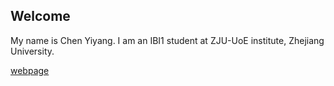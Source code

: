 ## Welcome 

My name is Chen Yiyang. 
I am an IBI1 student at ZJU-UoE institute, Zhejiang University.

[webpage](https://c.zju.edu.cn/) 
